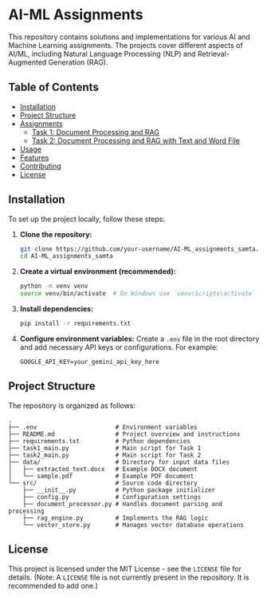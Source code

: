 # AI-ML Assignments

This repository contains solutions and implementations for various AI and Machine Learning assignments. The projects cover different aspects of AI/ML, including Natural Language Processing (NLP) and Retrieval-Augmented Generation (RAG).

## Table of Contents

- [Installation](#installation)
- [Project Structure](#project-structure)
- [Assignments](#assignments)
  - [Task 1: Document Processing and RAG](#task-1-document-processing-and-rag)
  - [Task 2: Document Processing and RAG with Text and Word File](#task-2-add-description-for-task-2-if-available)
- [Usage](#usage)
- [Features](#features)
- [Contributing](#contributing)
- [License](#license)

## Installation

To set up the project locally, follow these steps:

1.  **Clone the repository:**
    ```bash
    git clone https://github.com/your-username/AI-ML_assignments_samta.git
    cd AI-ML_assignments_samta
    ```

2.  **Create a virtual environment (recommended):**
    ```bash
    python -m venv venv
    source venv/bin/activate  # On Windows use `venv\Scripts\activate`
    ```

3.  **Install dependencies:**
    ```bash
    pip install -r requirements.txt
    ```

4.  **Configure environment variables:**
    Create a `.env` file in the root directory and add necessary API keys or configurations. For example:
    ```
    GOOGLE_API_KEY=your_gemini_api_key_here
    ```

## Project Structure

The repository is organized as follows:

```
.
├── .env                      # Environment variables
├── README.md                 # Project overview and instructions
├── requirements.txt          # Python dependencies
├── task1_main.py             # Main script for Task 1
├── task2_main.py             # Main script for Task 2
├── data/                     # Directory for input data files
│   ├── extracted_text.docx   # Example DOCX document
│   └── sample.pdf            # Example PDF document
└── src/                      # Source code directory
    ├── __init__.py           # Python package initializer
    ├── config.py             # Configuration settings
    ├── document_processor.py # Handles document parsing and processing
    ├── rag_engine.py         # Implements the RAG logic
    └── vector_store.py       # Manages vector database operations
```

## License

This project is licensed under the MIT License - see the `LICENSE` file for details. (Note: A `LICENSE` file is not currently present in the repository. It is recommended to add one.)
